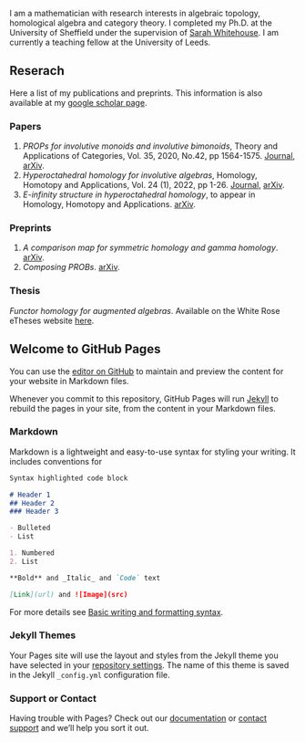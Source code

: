 I am a mathematician with research interests in algebraic topology, homological algebra and category theory. I completed my Ph.D. at the University of Sheffield under the supervision of [Sarah Whitehouse](http://www.sarah-whitehouse.staff.shef.ac.uk/). I am currently a teaching fellow at the University of Leeds.


## Reserach

Here a list of my publications and preprints. This information is also available at my [google scholar page](https://scholar.google.com/citations?hl=en&user=Z_eOJIIAAAAJ).

### Papers

1. _PROPs for involutive monoids and involutive bimonoids_, Theory and Applications of Categories, Vol. 35, 2020, No.42, pp 1564-1575. [Journal](http://www.tac.mta.ca/tac/volumes/35/42/35-42abs.html), [arXiv](https://arxiv.org/abs/2005.07968).
2. _Hyperoctahedral homology for involutive algebras_, Homology, Homotopy and Applications, Vol. 24 (1), 2022, pp 1-26. [Journal](https://www.intlpress.com/site/pub/pages/journals/items/hha/content/vols/0024/0001/a001/index.php), [arXiv](https://arxiv.org/abs/2011.03427).
3. _E-infinity structure in hyperoctahedral homology_, to appear in Homology, Homotopy and Applications. [arXiv](https://arxiv.org/pdf/2108.05154).

### Preprints

1. _A comparison map for symmetric homology and gamma homology_. [arXiv](https://arxiv.org/abs/2005.07963).
2. _Composing PROBs_. [arXiv](https://arxiv.org/pdf/2105.13166).

### Thesis
_Functor homology for augmented algebras_. Available on the White Rose eTheses website [here](http://etheses.whiterose.ac.uk/26243/).



## Welcome to GitHub Pages

You can use the [editor on GitHub](https://github.com/DanGraves1/DanGraves1.github.io/edit/main/index.md) to maintain and preview the content for your website in Markdown files.

Whenever you commit to this repository, GitHub Pages will run [Jekyll](https://jekyllrb.com/) to rebuild the pages in your site, from the content in your Markdown files.

### Markdown

Markdown is a lightweight and easy-to-use syntax for styling your writing. It includes conventions for

```markdown
Syntax highlighted code block

# Header 1
## Header 2
### Header 3

- Bulleted
- List

1. Numbered
2. List

**Bold** and _Italic_ and `Code` text

[Link](url) and ![Image](src)
```

For more details see [Basic writing and formatting syntax](https://docs.github.com/en/github/writing-on-github/getting-started-with-writing-and-formatting-on-github/basic-writing-and-formatting-syntax).

### Jekyll Themes

Your Pages site will use the layout and styles from the Jekyll theme you have selected in your [repository settings](https://github.com/DanGraves1/DanGraves1.github.io/settings/pages). The name of this theme is saved in the Jekyll `_config.yml` configuration file.

### Support or Contact

Having trouble with Pages? Check out our [documentation](https://docs.github.com/categories/github-pages-basics/) or [contact support](https://support.github.com/contact) and we’ll help you sort it out.
